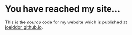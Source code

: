 # You have reached my site...

This is the *source* code for my website which is published at [joeiddon.github.io](https://joeiddon.github.io).
